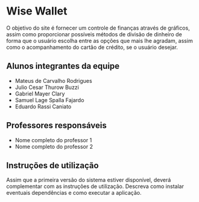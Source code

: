 # Wise Wallet

O objetivo do site é fornecer um controle de finanças através de gráficos, assim como proporcionar possíveis métodos de divisão de dinheiro de forma que o usuário escolha entre as opções que mais lhe agradam, assim como o acompanhamento do cartão de crédito, se o usuário desejar.
## Alunos integrantes da equipe

* Mateus de Carvalho Rodrigues
* Julio Cesar Thurow Buzzi
* Gabriel Mayer Clary
* Samuel Lage Spalla Fajardo
* Eduardo Rassi Caniato

## Professores responsáveis

* Nome completo do professor 1
* Nome completo do professor 2

## Instruções de utilização

Assim que a primeira versão do sistema estiver disponível, deverá complementar com as instruções de utilização. Descreva como instalar eventuais dependências e como executar a aplicação.

